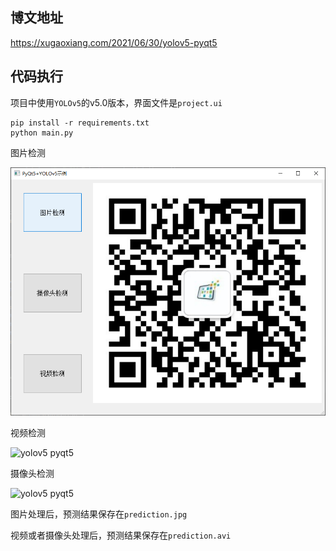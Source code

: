 ## 博文地址

<https://xugaoxiang.com/2021/06/30/yolov5-pyqt5>

## 代码执行

项目中使用`YOLOv5`的v5.0版本，界面文件是`project.ui`

```
pip install -r requirements.txt
python main.py
```
图片检测

![yolov5 pyqt5](data/screenshot_img.png)

视频检测

![yolov5 pyqt5](data/screenshot_video.gif)

摄像头检测

![yolov5 pyqt5](data/screenshot_camera.gif)

图片处理后，预测结果保存在`prediction.jpg`

视频或者摄像头处理后，预测结果保存在`prediction.avi`
